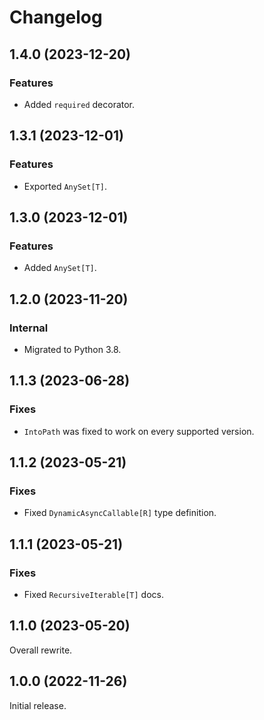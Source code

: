 # Changelog

<!-- changelogging: start -->

## 1.4.0 (2023-12-20)

### Features

- Added `required` decorator.

## 1.3.1 (2023-12-01)

### Features

- Exported `AnySet[T]`.

## 1.3.0 (2023-12-01)

### Features

- Added `AnySet[T]`.

## 1.2.0 (2023-11-20)

### Internal

- Migrated to Python 3.8.

## 1.1.3 (2023-06-28)

### Fixes

- `IntoPath` was fixed to work on every supported version.

## 1.1.2 (2023-05-21)

### Fixes

- Fixed `DynamicAsyncCallable[R]` type definition.

## 1.1.1 (2023-05-21)

### Fixes

- Fixed `RecursiveIterable[T]` docs.

## 1.1.0 (2023-05-20)

Overall rewrite.

## 1.0.0 (2022-11-26)

Initial release.

